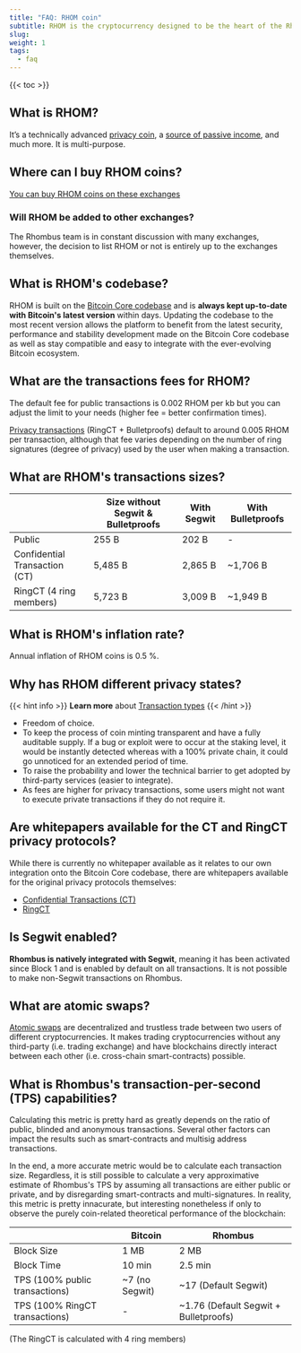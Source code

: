 ```yaml
---
title: "FAQ: RHOM coin"
subtitle: RHOM is the cryptocurrency designed to be the heart of the Rhombus ecosystem and acts as the fuel that makes it run
slug:
weight: 1
tags:
  - faq
---
```


{{< toc >}}

## What is RHOM?

It’s a technically advanced [privacy coin](/wiki/learn/privacy/transaction-types), a [source of passive income](/wiki/learn/staking/intro), and much more. It is multi-purpose.


## Where can I buy RHOM coins?

[You can buy RHOM coins on these exchanges](https://rhom.com/rhom-exchanges) 

### Will RHOM be added to other exchanges? 

The Rhombus team is in constant discussion with many exchanges, however, the decision to list RHOM or not is entirely up to the exchanges themselves.

## What is RHOM's codebase?

RHOM is built on the [Bitcoin Core codebase](/wiki/learn/blockchain/bitcoin-codebase) and is **always kept up-to-date with Bitcoin's latest version** within days. Updating the codebase to the most recent version allows the platform to benefit from the latest security, performance and stability development made on the Bitcoin Core codebase as well as stay compatible and easy to integrate with the ever-evolving Bitcoin ecosystem.

## What are the transactions fees for RHOM? 

The default fee for public transactions is 0.002 RHOM per kb but you can adjust the limit to your needs (higher fee = better confirmation times).

[Privacy transactions](/wiki/learn/privacy/transaction-types) (RingCT + Bulletproofs) default to around 0.005 RHOM per transaction, although that fee varies depending on the number of ring signatures (degree of privacy) used by the user when making a transaction.

## What are RHOM's transactions sizes?

|   | Size without Segwit & Bulletproofs  | With Segwit | With Bulletproofs |
|---|-------------------------------------|-------------|-------------------|
| Public                        | 255 B   | 202 B       | -                 |
| Confidential Transaction (CT) | 5,485 B | 2,865 B     | ~1,706 B          |
| RingCT (4 ring members)       | 5,723 B | 3,009 B     | ~1,949 B          |


## What is RHOM's inflation rate? 

Annual inflation of RHOM coins is 0.5 %.

## Why has RHOM different privacy states?

{{< hint info >}}
**Learn more** about [Transaction types](/wiki/learn/privacy/transaction-types)
{{< /hint >}}
 
  * Freedom of choice.
  * To keep the process of coin minting transparent and have a fully auditable supply. If a bug or exploit were to occur at the staking level, it would be instantly detected whereas with a 100% private chain, it could go unnoticed for an extended period of time.
  * To raise the probability and lower the technical barrier to get adopted by third-party services (easier to integrate).
  * As fees are higher for privacy transactions, some users might not want to execute private transactions if they do not require it.

## Are whitepapers available for the CT and RingCT privacy protocols?

While there is currently no whitepaper available as it relates to our own integration onto the Bitcoin Core codebase, there are whitepapers available for the original privacy protocols themselves: 

* [Confidential Transactions (CT)](https://elementsproject.org/elements/confidential-transactions/investigation.html)
* [RingCT](https://eprint.iacr.org/2015/1098.pdf)

## Is Segwit enabled?

**Rhombus is natively integrated with Segwit**, meaning it has been activated since Block 1 and is enabled by default on all transactions. It is not possible to make non-Segwit transactions on Rhombus. 

## What are atomic swaps? 

[Atomic swaps](https://github.com/rhombus-project/atomicswap) are decentralized and trustless trade between two users of different cryptocurrencies. It makes trading cryptocurrencies without any third-party (i.e. trading exchange) and have blockchains directly interact between each other (i.e. cross-chain smart-contracts) possible. 

## What is Rhombus's transaction-per-second (TPS) capabilities? 

Calculating this metric is pretty hard as greatly depends on the ratio of public, blinded and anonymous transactions. Several other factors can impact the results such as smart-contracts and multisig address transactions.

In the end, a more accurate metric would be to calculate each transaction size. Regardless, it is still possible to calculate a very approximative estimate of Rhombus's TPS by assuming all transactions are either public or private, and by disregarding smart-contracts and multi-signatures. In reality, this metric is pretty innacurate, but interesting nonetheless if only to observe the purely coin-related theoretical performance of the blockchain: 


|                                | Bitcoin        | Rhombus               |
|--------------------------------|----------------|-----------------------|
| Block Size                     | 1 MB           | 2 MB                  |
| Block Time                     | 10 min         | 2.5 min                 |
| TPS (100% public transactions) | ~7 (no Segwit) | ~17 (Default Segwit)  |   
| TPS (100% RingCT transactions) | -              | ~1.76 (Default Segwit + Bulletproofs) |                         

(The RingCT is calculated with 4 ring members)